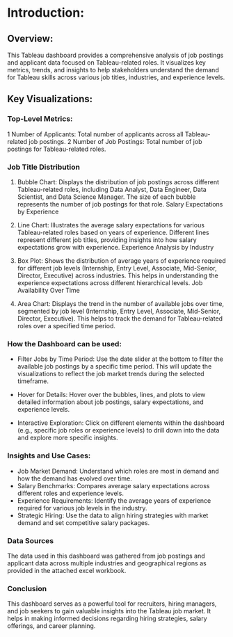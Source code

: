 # Introduction:

## Overview:
This Tableau dashboard provides a comprehensive analysis of job postings and applicant data focused on Tableau-related roles. It visualizes key metrics, trends, and insights to help stakeholders understand the demand for Tableau skills across various job titles, industries, and experience levels.

## Key Visualizations:
### Top-Level Metrics:

1 Number of Applicants: Total number of applicants across all Tableau-related job postings.
2 Number of Job Postings: Total number of job postings for Tableau-related roles.
### Job Title Distribution

1. Bubble Chart: Displays the distribution of job postings across different Tableau-related roles, including Data Analyst, Data Engineer, Data Scientist, and Data Science Manager. The size of each bubble represents the number of job postings for that role.
Salary Expectations by Experience

2. Line Chart: Illustrates the average salary expectations for various Tableau-related roles based on years of experience. Different lines represent different job titles, providing insights into how salary expectations grow with experience.
Experience Analysis by Industry

3. Box Plot: Shows the distribution of average years of experience required for different job levels (Internship, Entry Level, Associate, Mid-Senior, Director, Executive) across industries. This helps in understanding the experience expectations across different hierarchical levels.
Job Availability Over Time

4. Area Chart: Displays the trend in the number of available jobs over time, segmented by job level (Internship, Entry Level, Associate, Mid-Senior, Director, Executive). This helps to track the demand for Tableau-related roles over a specified time period.

### How the Dashboard can be used:
* Filter Jobs by Time Period: Use the date slider at the bottom to filter the available job postings by a specific time period. This will update the visualizations to reflect the job market trends during the selected timeframe.

* Hover for Details: Hover over the bubbles, lines, and plots to view detailed information about job postings, salary expectations, and experience levels.

* Interactive Exploration: Click on different elements within the dashboard (e.g., specific job roles or experience levels) to drill down into the data and explore more specific insights.

### Insights and Use Cases:
* Job Market Demand: Understand which roles are most in demand and how the demand has evolved over time.
* Salary Benchmarks: Compares average salary expectations across different roles and experience levels.
* Experience Requirements: Identify the average years of experience required for various job levels in the industry.
* Strategic Hiring: Use the data to align hiring strategies with market demand and set competitive salary packages.
### Data Sources
The data used in this dashboard was gathered from job postings and applicant data across multiple industries and geographical regions as provided in the attached excel workbook.
### Conclusion
This dashboard serves as a powerful tool for recruiters, hiring managers, and job seekers to gain valuable insights into the Tableau job market. It helps in making informed decisions regarding hiring strategies, salary offerings, and career planning.


